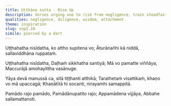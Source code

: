 ```yaml
---
title: Uṭṭhāna sutta - Rise Up
description: Verses urging one to rise from negligence, train steadfastly for the state of peace, and not waste the fleeting opportunity of the present moment. The teaching emphasizes the urgency of effort with the imagery of the afflicted pierced by a dart and the King of Death misleading one who remains negligent.
qualities: negligence, diligence, wisdom, attachment
theme: inspiration
slug: snp2.10
simile: pierced by a dart
---
```


Uṭṭhahatha nisīdatha,
ko attho supitena vo;
Āturānañhi kā niddā,
sallaviddhāna ruppataṁ.

Uṭṭhahatha nisīdatha,
Daḷhaṁ sikkhatha santiyā;
Mā vo pamatte viññāya,
Maccurājā amohayittha vasānuge.

Yāya devā manussā ca,
sitā tiṭṭhanti atthikā;
Tarathetaṁ visattikaṁ,
khaṇo vo mā upaccagā;
Khaṇātītā hi socanti,
nirayamhi samappitā.

Pamādo rajo pamādo,
Pamādānupatito rajo;
Appamādena vijjāya,
Abbahe sallamattanoti.
